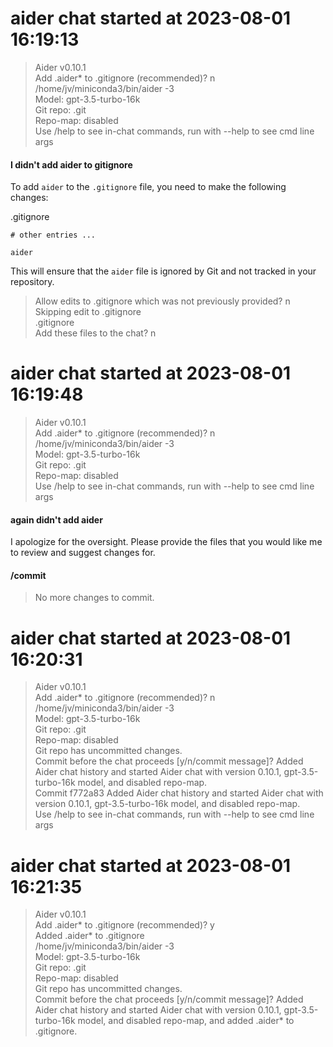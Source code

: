
# aider chat started at 2023-08-01 16:19:13

> Aider v0.10.1  
> Add .aider* to .gitignore (recommended)? n  
> /home/jv/miniconda3/bin/aider -3  
> Model: gpt-3.5-turbo-16k  
> Git repo: .git  
> Repo-map: disabled  
> Use /help to see in-chat commands, run with --help to see cmd line args  

#### I didn't add aider to gitignore  

To add `aider` to the `.gitignore` file, you need to make the following changes:

.gitignore
```
# other entries ...

aider
```

This will ensure that the `aider` file is ignored by Git and not tracked in your repository.

> Allow edits to .gitignore which was not previously provided? n  
> Skipping edit to .gitignore  
> .gitignore  
> Add these files to the chat? n  

# aider chat started at 2023-08-01 16:19:48

> Aider v0.10.1  
> Add .aider* to .gitignore (recommended)? n  
> /home/jv/miniconda3/bin/aider -3  
> Model: gpt-3.5-turbo-16k  
> Git repo: .git  
> Repo-map: disabled  
> Use /help to see in-chat commands, run with --help to see cmd line args  

#### again didn't add aider  

I apologize for the oversight. Please provide the files that you would like me to review and suggest changes for.


#### /commit  
> No more changes to commit.  

# aider chat started at 2023-08-01 16:20:31

> Aider v0.10.1  
> Add .aider* to .gitignore (recommended)? n  
> /home/jv/miniconda3/bin/aider -3  
> Model: gpt-3.5-turbo-16k  
> Git repo: .git  
> Repo-map: disabled  
> Git repo has uncommitted changes.  
> Commit before the chat proceeds [y/n/commit message]? Added Aider chat history and started Aider chat with version 0.10.1, gpt-3.5-turbo-16k model, and disabled repo-map.  
> Commit f772a83 Added Aider chat history and started Aider chat with version 0.10.1, gpt-3.5-turbo-16k model, and disabled repo-map.  
> Use /help to see in-chat commands, run with --help to see cmd line args  

# aider chat started at 2023-08-01 16:21:35

> Aider v0.10.1  
> Add .aider* to .gitignore (recommended)? y  
> Added .aider* to .gitignore  
> /home/jv/miniconda3/bin/aider -3  
> Model: gpt-3.5-turbo-16k  
> Git repo: .git  
> Repo-map: disabled  
> Git repo has uncommitted changes.  
> Commit before the chat proceeds [y/n/commit message]? Added Aider chat history and started Aider chat with version 0.10.1, gpt-3.5-turbo-16k model, and disabled repo-map, and added .aider* to .gitignore.  
